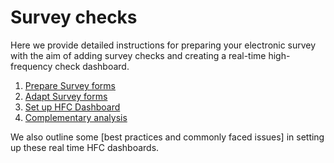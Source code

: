# Survey checks

Here we provide detailed instructions for preparing your electronic survey with the aim of adding survey checks and creating a real-time high-frequency check dashboard.

1. [Prepare Survey forms](https://github.com/dime-worldbank/iesurveykit/blob/initial-update/Survey%20Checks/1-prepare-scto-forms.md)
2. [Adapt Survey forms](https://github.com/dime-worldbank/iesurveykit/blob/initial-update/Survey%20Checks/2-adapt-scto-forms.md)
3. [Set up HFC Dashboard](https://github.com/dime-worldbank/iesurveykit/blob/initial-update/Survey%20Checks/3-set-up-hfc-dashboard.md)
4. [Complementary analysis](https://github.com/dime-worldbank/iesurveykit/blob/initial-update/Survey%20Checks/4-complementary-analysis-r.md)

We also outline some [best practices and commonly faced issues] in setting up these real time HFC dashboards.
